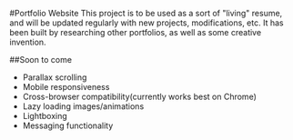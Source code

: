 #Portfolio Website
This project is to be used as a sort of "living" resume, and will be updated regularly with new projects, modifications, etc. It has been built by researching other portfolios, as well as some creative invention.

##Soon to come
* Parallax scrolling
* Mobile responsiveness
* Cross-browser compatibility(currently works best on Chrome)
* Lazy loading images/animations
* Lightboxing
* Messaging functionality

